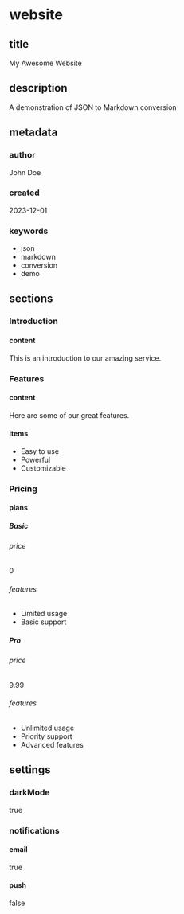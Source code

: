 # website

## title

My Awesome Website

## description

A demonstration of JSON to Markdown conversion

## metadata

### author

John Doe

### created

2023-12-01

### keywords

- json
- markdown
- conversion
- demo


## sections

### Introduction

#### content

This is an introduction to our amazing service.

### Features

#### content

Here are some of our great features.

#### items

- Easy to use
- Powerful
- Customizable

### Pricing

#### plans

##### Basic

###### price

0

###### features

- Limited usage
- Basic support

##### Pro

###### price

9.99

###### features

- Unlimited usage
- Priority support
- Advanced features



## settings

### darkMode

true

### notifications

#### email

true

#### push

false



